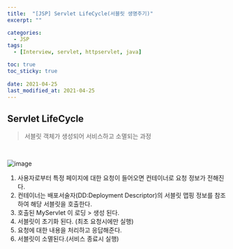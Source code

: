 ```yaml
---
title:  "[JSP] Servlet LifeCycle(서블릿 생명주기)"
excerpt: ""

categories:
  - JSP
tags:
  - [Interview, servlet, httpservlet, java]

toc: true
toc_sticky: true
 
date: 2021-04-25
last_modified_at: 2021-04-25
---
```


## Servlet LifeCycle
> 서블릿 객체가 생성되어 서비스하고 소멸되는 과정  

<br>

![image](https://user-images.githubusercontent.com/71059456/115997733-3e0a6e00-a61f-11eb-8a13-6e72314a9f4b.png)

1. 사용자로부터 특정 페이지에 대한 요청이 들어오면 컨테이너로 요청 정보가 전해진다.
2. 컨테이너는 배포서술자(DD:Deployment Descriptor)의 서블릿 맵핑 정보를 참조하여 해당 서블릿을 호출한다.
3. 호출된 MyServlet 이 로딩 > 생성 된다.
4. 서블릿이 초기화 된다. (최초 요청시에만 실행)
5. 요청에 대한 내용을 처리하고 응답해준다.
6. 서블릿이 소멸된다.(서비스 종료시 실행)